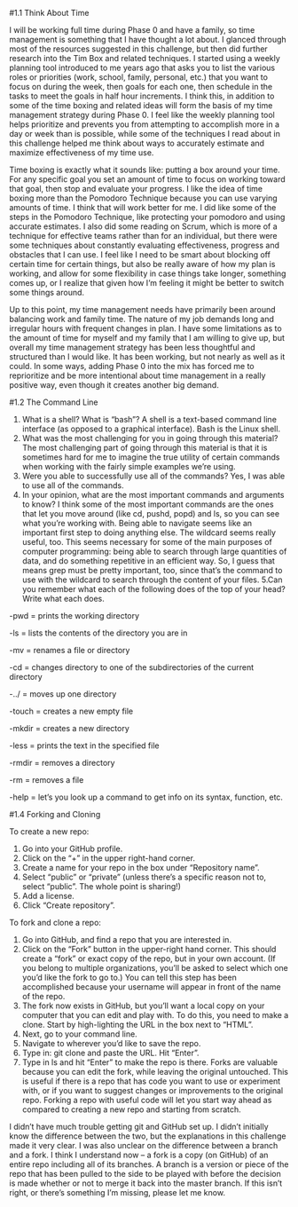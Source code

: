 #1.1 Think About Time

I will be working full time during Phase 0 and have a family, so time management is something that I have thought a lot about. I glanced through most of the resources suggested in this challenge, but then did further research into the Tim Box and related techniques.  I started using a weekly planning tool introduced to me years ago that asks you to list the various roles or priorities (work, school, family, personal, etc.) that you want to focus on during the week, then goals for each one, then schedule in the tasks to meet the goals in half hour increments. I think this, in addition to some of the time boxing and related ideas will form the basis of my time management strategy during Phase 0. I feel like the weekly planning tool helps prioritize and prevents you from attempting to accomplish more in a day or week than is possible, while some of the techniques I read about in this challenge helped me think about ways to accurately estimate and maximize effectiveness of my time use.

Time boxing is exactly what it sounds like: putting a box around your time.  For any specific goal you set an amount of time to focus on working toward that goal, then stop and evaluate your progress.  I like the idea of time boxing more than the Pomodoro Technique because you can use varying amounts of time. I think that will work better for me. I did like some of the steps in the Pomodoro Technique, like protecting your pomodoro and using accurate estimates.  I also did some reading on Scrum, which is more of a technique for effective teams rather than for an individual, but there were some techniques about constantly evaluating effectiveness, progress and obstacles that I can use.  I feel like I need to be smart about blocking off certain time for certain things, but also be really aware of how my plan is working, and allow for some flexibility in case things take longer, something comes up, or I realize that given how I’m feeling it might be better to switch some things around.

Up to this point, my time management needs have primarily been around balancing work and family time. The nature of my job demands long and irregular hours with frequent changes in plan. I have some limitations as to the amount of time for myself and my family that I am willing to give up, but overall my time management strategy has been less thoughtful and structured than I would like. It has been working, but not nearly as well as it could. In some ways, adding Phase 0 into the mix has forced me to reprioritize and be more intentional about time management in a really positive way, even though it creates another big demand.


#1.2 The Command Line

1. What is a shell? What is “bash”? A shell is a text-based command line interface (as opposed to a graphical interface). Bash is the Linux shell.
2. What was the most challenging for you in going through this material? The most challenging part of going through this material is that it is sometimes hard for me to imagine the true utility of certain commands when working with the fairly simple examples we’re using.
3. Were you able to successfully use all of the commands? Yes, I was able to use all of the commands.
4. In your opinion, what are the most important commands and arguments to know? I think some of the most important commands are the ones that let you move around (like cd, pushd, popd) and ls, so you can see what you’re working with. Being able to navigate seems like an important first step to doing anything else. The wildcard seems really useful, too. This seems necessary for some of the main purposes of computer programming: being able to search through large quantities of data, and do something repetitive in an efficient way. So, I guess that means grep must be pretty important, too, since that’s the command to use with the wildcard to search through the content of your files.
5.Can you remember what each of the following does of the top of your head? Write what each does.

-pwd = prints the working directory

-ls = lists the contents of the directory you are in

-mv = renames a file or directory

-cd = changes directory to one of the subdirectories of the current directory

-../ = moves up one directory

-touch = creates a new empty file

-mkdir = creates a new directory

-less = prints the text in the specified file

-rmdir = removes a directory

-rm = removes a file

-help = let’s you look up a command to get info on its syntax, function, etc.

 
#1.4 Forking and Cloning

To create a new repo:
1.	Go into your GitHub profile.
2.	Click on the “+” in the upper right-hand corner.
3.	Create a name for your repo in the box under “Repository name”.
4.	Select “public” or “private” (unless there’s a specific reason not to, select “public”. The whole point is sharing!)
5.	Add a license.
6.	Click “Create repository”.

To fork and clone a repo:
1.	Go into GitHub, and find a repo that you are interested in.
2.	Click on the “Fork” button in the upper-right hand corner. This should create a “fork” or exact copy of the repo, but in your own account. (If you belong to multiple organizations, you’ll be asked to select which one you’d like the fork to go to.) You can tell this step has been accomplished because your username will appear in front of the name of the repo.
3.	The fork now exists in GitHub, but you’ll want a local copy on your computer that you can edit and play with.  To do this, you need to make a clone. Start by high-lighting the URL in the box next to “HTML”.
4.	Next, go to your command line.
5.	Navigate to wherever you’d like to save the repo.
6.	Type in: git clone and paste the URL. Hit “Enter”.
7.	Type in ls and hit “Enter” to make the repo is there.
Forks are valuable because you can edit the fork, while leaving the original untouched. This is useful if there is a repo that has code you want to use or experiment with, or if you want to suggest changes or improvements to the original repo. Forking a repo with useful code will let you start way ahead as compared to creating a new repo and starting from scratch.

I didn’t have much trouble getting git and GitHub set up. I didn’t initially know the difference between the two, but the explanations in this challenge made it very clear. I was also unclear on the difference between a branch and a fork. I think I understand now – a fork is a copy (on GitHub) of an entire repo including all of its branches. A branch is a version or piece of the repo that has been pulled to the side to be played with before the decision is made whether or not to merge it back into the master branch. If this isn’t right, or there’s something I’m missing, please let me know.
